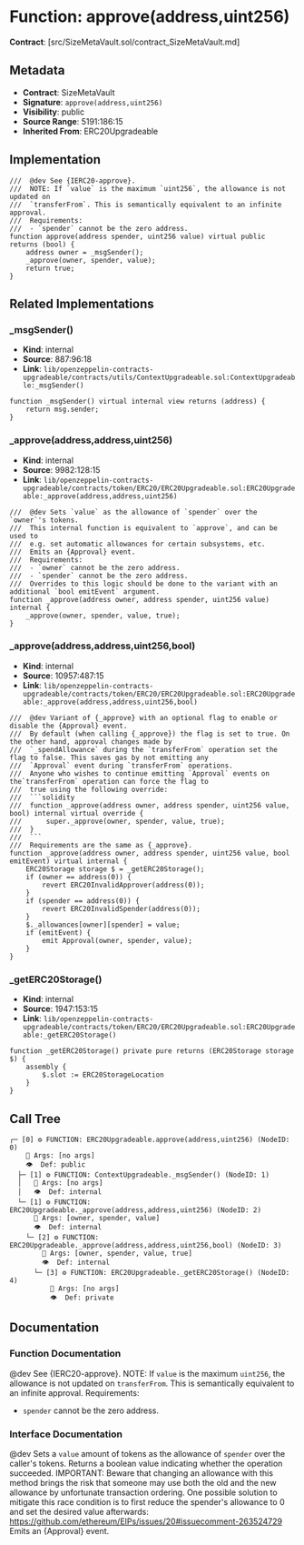# Function: approve(address,uint256)

**Contract**: [src/SizeMetaVault.sol/contract_SizeMetaVault.md]

## Metadata

- **Contract**: SizeMetaVault
- **Signature**: `approve(address,uint256)`
- **Visibility**: public
- **Source Range**: 5191:186:15
- **Inherited From**: ERC20Upgradeable

## Implementation

```solidity
///  @dev See {IERC20-approve}.
///  NOTE: If `value` is the maximum `uint256`, the allowance is not updated on
///  `transferFrom`. This is semantically equivalent to an infinite approval.
///  Requirements:
///  - `spender` cannot be the zero address.
function approve(address spender, uint256 value) virtual public returns (bool) {
    address owner = _msgSender();
    _approve(owner, spender, value);
    return true;
}
```

## Related Implementations

### _msgSender()

- **Kind**: internal
- **Source**: 887:96:18
- **Link**: `lib/openzeppelin-contracts-upgradeable/contracts/utils/ContextUpgradeable.sol:ContextUpgradeable:_msgSender()`

```solidity
function _msgSender() virtual internal view returns (address) {
    return msg.sender;
}
```

### _approve(address,address,uint256)

- **Kind**: internal
- **Source**: 9982:128:15
- **Link**: `lib/openzeppelin-contracts-upgradeable/contracts/token/ERC20/ERC20Upgradeable.sol:ERC20Upgradeable:_approve(address,address,uint256)`

```solidity
///  @dev Sets `value` as the allowance of `spender` over the `owner`'s tokens.
///  This internal function is equivalent to `approve`, and can be used to
///  e.g. set automatic allowances for certain subsystems, etc.
///  Emits an {Approval} event.
///  Requirements:
///  - `owner` cannot be the zero address.
///  - `spender` cannot be the zero address.
///  Overrides to this logic should be done to the variant with an additional `bool emitEvent` argument.
function _approve(address owner, address spender, uint256 value) internal {
    _approve(owner, spender, value, true);
}
```

### _approve(address,address,uint256,bool)

- **Kind**: internal
- **Source**: 10957:487:15
- **Link**: `lib/openzeppelin-contracts-upgradeable/contracts/token/ERC20/ERC20Upgradeable.sol:ERC20Upgradeable:_approve(address,address,uint256,bool)`

```solidity
///  @dev Variant of {_approve} with an optional flag to enable or disable the {Approval} event.
///  By default (when calling {_approve}) the flag is set to true. On the other hand, approval changes made by
///  `_spendAllowance` during the `transferFrom` operation set the flag to false. This saves gas by not emitting any
///  `Approval` event during `transferFrom` operations.
///  Anyone who wishes to continue emitting `Approval` events on the`transferFrom` operation can force the flag to
///  true using the following override:
///  ```solidity
///  function _approve(address owner, address spender, uint256 value, bool) internal virtual override {
///      super._approve(owner, spender, value, true);
///  }
///  ```
///  Requirements are the same as {_approve}.
function _approve(address owner, address spender, uint256 value, bool emitEvent) virtual internal {
    ERC20Storage storage $ = _getERC20Storage();
    if (owner == address(0)) {
        revert ERC20InvalidApprover(address(0));
    }
    if (spender == address(0)) {
        revert ERC20InvalidSpender(address(0));
    }
    $._allowances[owner][spender] = value;
    if (emitEvent) {
        emit Approval(owner, spender, value);
    }
}
```

### _getERC20Storage()

- **Kind**: internal
- **Source**: 1947:153:15
- **Link**: `lib/openzeppelin-contracts-upgradeable/contracts/token/ERC20/ERC20Upgradeable.sol:ERC20Upgradeable:_getERC20Storage()`

```solidity
function _getERC20Storage() private pure returns (ERC20Storage storage $) {
    assembly {
        $.slot := ERC20StorageLocation
    }
}
```

## Call Tree

```
┌─ [0] ⚙️ FUNCTION: ERC20Upgradeable.approve(address,uint256) (NodeID: 0)
    💬 Args: [no args]
    👁️  Def: public
  ├─ [1] ⚙️ FUNCTION: ContextUpgradeable._msgSender() (NodeID: 1)
  │   💬 Args: [no args]
  │   👁️  Def: internal
  └─ [1] ⚙️ FUNCTION: ERC20Upgradeable._approve(address,address,uint256) (NodeID: 2)
      💬 Args: [owner, spender, value]
      👁️  Def: internal
    └─ [2] ⚙️ FUNCTION: ERC20Upgradeable._approve(address,address,uint256,bool) (NodeID: 3)
        💬 Args: [owner, spender, value, true]
        👁️  Def: internal
      └─ [3] ⚙️ FUNCTION: ERC20Upgradeable._getERC20Storage() (NodeID: 4)
          💬 Args: [no args]
          👁️  Def: private
```

## Documentation

### Function Documentation

 @dev See {IERC20-approve}.
 NOTE: If `value` is the maximum `uint256`, the allowance is not updated on
 `transferFrom`. This is semantically equivalent to an infinite approval.
 Requirements:
 - `spender` cannot be the zero address.

### Interface Documentation

 @dev Sets a `value` amount of tokens as the allowance of `spender` over the
 caller's tokens.
 Returns a boolean value indicating whether the operation succeeded.
 IMPORTANT: Beware that changing an allowance with this method brings the risk
 that someone may use both the old and the new allowance by unfortunate
 transaction ordering. One possible solution to mitigate this race
 condition is to first reduce the spender's allowance to 0 and set the
 desired value afterwards:
 https://github.com/ethereum/EIPs/issues/20#issuecomment-263524729
 Emits an {Approval} event.
